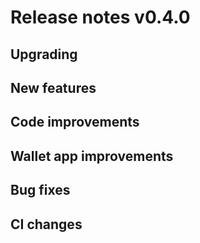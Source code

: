 # Release notes v0.4.0

## Upgrading


## New features


## Code improvements


## Wallet app improvements


## Bug fixes


## CI changes
